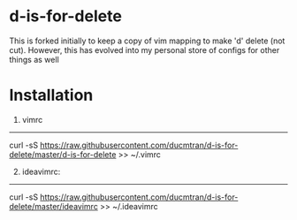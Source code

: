# d-is-for-delete
This is forked initially to keep a copy of vim mapping to make 'd' delete (not cut). However, this has evolved into my personal store of configs for other things as well

Installation
============

1. vimrc
-----------------

curl -sS https://raw.githubusercontent.com/ducmtran/d-is-for-delete/master/d-is-for-delete >> ~/.vimrc 

2. ideavimrc:
-----------------

curl -sS https://raw.githubusercontent.com/ducmtran/d-is-for-delete/master/ideavimrc >> ~/.ideavimrc

